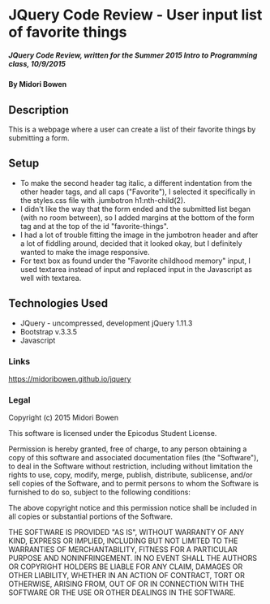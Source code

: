 # JQuery Code Review - User input list of favorite things

##### JQuery Code Review, written for the Summer 2015 Intro to Programming class, 10/9/2015

#### By Midori Bowen

## Description

This is a webpage where a user can create a list of their favorite things by submitting a form.

## Setup

* To make the second header tag italic, a different indentation from the other header tags, and all caps ("Favorite"), I selected it specifically in the styles.css file with .jumbotron h1:nth-child(2).
* I didn't like the way that the form ended and the submitted list began (with no room between), so I added margins at the bottom of the form tag and at the top of the id "favorite-things".
* I had a lot of trouble fitting the image in the jumbotron header and after a lot of fiddling around, decided that it looked okay, but I definitely wanted to make the image responsive.
* For text box as found under the "Favorite childhood memory" input, I used textarea instead of input and replaced input in the Javascript as well with textarea.

## Technologies Used

* JQuery - uncompressed, development jQuery 1.11.3
* Bootstrap v.3.3.5
* Javascript

### Links

https://midoribowen.github.io/jquery

### Legal

Copyright (c) 2015 Midori Bowen

This software is licensed under the Epicodus Student License.

Permission is hereby granted, free of charge, to any person obtaining a copy
of this software and associated documentation files (the "Software"), to deal
in the Software without restriction, including without limitation the rights
to use, copy, modify, merge, publish, distribute, sublicense, and/or sell
copies of the Software, and to permit persons to whom the Software is
furnished to do so, subject to the following conditions:

The above copyright notice and this permission notice shall be included in
all copies or substantial portions of the Software.

THE SOFTWARE IS PROVIDED "AS IS", WITHOUT WARRANTY OF ANY KIND, EXPRESS OR
IMPLIED, INCLUDING BUT NOT LIMITED TO THE WARRANTIES OF MERCHANTABILITY,
FITNESS FOR A PARTICULAR PURPOSE AND NONINFRINGEMENT. IN NO EVENT SHALL THE
AUTHORS OR COPYRIGHT HOLDERS BE LIABLE FOR ANY CLAIM, DAMAGES OR OTHER
LIABILITY, WHETHER IN AN ACTION OF CONTRACT, TORT OR OTHERWISE, ARISING FROM,
OUT OF OR IN CONNECTION WITH THE SOFTWARE OR THE USE OR OTHER DEALINGS IN
THE SOFTWARE.
